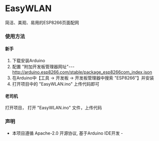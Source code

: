 # **EasyWLAN**

简洁、美观、易用的ESP8266页面配网

### 使用方法
#### 新手
1. 下载安装Arduino
2. 配置 "附加开发板管理器网址"--- http://arduino.esp8266.com/stable/package_esp8266com_index.json
3. 在Arduino中【工具 → 开发板 → 开发板管理器中搜索 "ESP8266"】并安装
4. 打开项目中的 "EasyWLAN.ino" 上传代码即可
#### 老司机
打开项目， 打开 "EasyWLAN.ino" 文件，上传代码

### 声明
- 本项目遵循 Apache-2.0 开源协议, 基于Arduino IDE开发 -